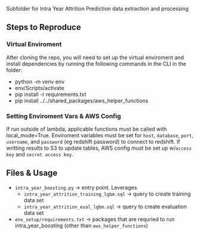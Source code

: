 Subfolder for Intra Year Attrition Prediction data extraction and processing

## Steps to Reproduce

### Virtual Enviroment

After cloning the repo, you will need to set up the virtual enviroment and install dependencies by running the following commands in the CLI in the folder:

* python -m venv env
* env/Scripts/activate
* pip install -r requirements.txt
* pip install ../../shared_packages/aws_helper_functions

### Setting Enviroment Vars & AWS Config

If run outside of lambda, applicable functions must be called with local_mode=True. Enviroment variables must be set for `host`, `database`, `port`, `username`, and `password` (eg redshift password) to connect to redshift. If writting results to S3 to update tables, AWS config must be set up w/`access key` and `secret access key`. 

## Files & Usage

* `intra_year_boosting.py` -> entry point. Leverages
  * `intra_year_attrition_training_lgbm.sql` -> query to create training data set
  * `intra_year_attrition_eval_lgbm.sql` -> query to create evaluation data set
* `env_setup/requirements.txt` -> packages that are requried to run intra_year_boosting (other than `aws_helper_functions`)